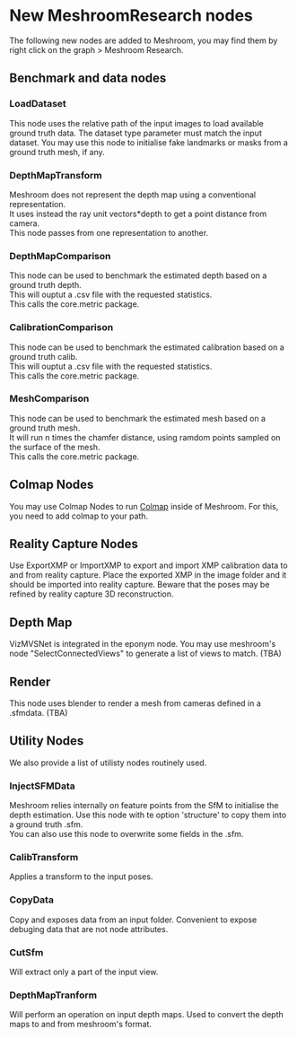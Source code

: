 
# New MeshroomResearch nodes

The following new nodes are added to Meshroom, you may find them by right click on the graph > Meshroom Research.

## Benchmark and data nodes

### LoadDataset
This node uses the relative path of the input images to load available ground truth data.
The dataset type parameter must match the input dataset.
You may use this node to initialise fake landmarks or masks from a ground truth mesh, if any.

### DepthMapTransform
Meshroom does not represent the depth map using a conventional representation.\
It uses instead the ray unit vectors*depth to get a point distance from camera.\
This node passes from one representation to another.

### DepthMapComparison
This node can be used to benchmark the estimated depth based on a ground truth depth.\
This will ouptut a .csv file with the requested statistics.\
This calls the core.metric package.

### CalibrationComparison
This node can be used to benchmark the estimated calibration based on a ground truth calib.\
This will ouptut a .csv file with the requested statistics.\
This calls the core.metric package.

### MeshComparison
This node can be used to benchmark the estimated mesh based on a ground truth mesh.\
It will run n times the chamfer distance, using ramdom points sampled on the surface of the mesh.\
This calls the core.metric package.

## Colmap Nodes

You may use Colmap Nodes to run [Colmap](https://github.com/colmap/colmap) inside of Meshroom.
For this, you need to add colmap to your path.

## Reality Capture Nodes

Use ExportXMP or ImportXMP to export and import XMP calibration data to and from reality capture.
Place the exported XMP in the image folder and it should be imported into reality capture.
Beware that the poses may be refined by reality capture 3D reconstruction.

## Depth Map
VizMVSNet  is integrated in the eponym node. You may use meshroom's node "SelectConnectedViews" to generate a list of views to match.
(TBA)

## Render
This node uses blender to render a mesh from cameras defined in a .sfmdata.
(TBA)

## Utility Nodes

We also provide a list of utilisty nodes routinely used.

### InjectSFMData
Meshroom relies internally on feature points from the SfM to initialise the depth estimation. Use this node with te option 'structure' to copy them into a ground truth .sfm.\
You can also use this node to overwrite some fields in the .sfm.

### CalibTransform 
Applies a transform to the input poses.


### CopyData 
Copy and exposes data from an input folder. Convenient to expose debuging data that are not node attributes.

### CutSfm 
Will extract only a part of the input view.

### DepthMapTranform
Will perform an operation on input depth maps. Used to convert the depth maps to and from meshroom's format.


